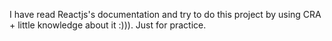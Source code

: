 I have read Reactjs's documentation and try to do this project by using CRA + little knowledge about it :))). Just for practice.
